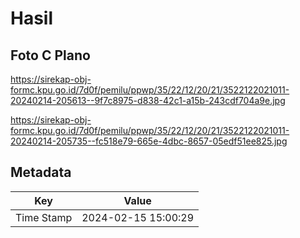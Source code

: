 # Hasil

## Foto C Plano

https://sirekap-obj-formc.kpu.go.id/7d0f/pemilu/ppwp/35/22/12/20/21/3522122021011-20240214-205613--9f7c8975-d838-42c1-a15b-243cdf704a9e.jpg

https://sirekap-obj-formc.kpu.go.id/7d0f/pemilu/ppwp/35/22/12/20/21/3522122021011-20240214-205735--fc518e79-665e-4dbc-8657-05edf51ee825.jpg


## Metadata

| Key        | Value               |
| ---------- | ------------------- |
| Time Stamp | 2024-02-15 15:00:29 |



